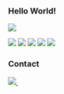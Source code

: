 ### Hello World!

![](https://komarev.com/ghpvc/?username=nahyunEE)

![](https://github-profile-summary-cards.vercel.app/api/cards/profile-details?username=NahyunEE&theme=blue_green)
![](https://github-profile-summary-cards.vercel.app/api/cards/repos-per-language?username=NahyunEE&theme=blue_green)
![](https://github-profile-summary-cards.vercel.app/api/cards/most-commit-language?username=NahyunEE&theme=blue_green)
![](https://github-profile-summary-cards.vercel.app/api/cards/stats?username=NahyunEE&theme=blue_green)
![](https://github-profile-summary-cards.vercel.app/api/cards/productive-time?username=NahyunEE&theme=blue_green)

<h3 align="left">Contact</h3>
<div align="left">

  <a href="mailto:nahyunkim@gmail.com">
    <img
      src="https://img.shields.io/badge/nahyunkim@gmail.com-D14836?style=for-the-badge&logo=gmail&logoColor=white"/>&nbsp
  </a>
</div
<br>
<br>
